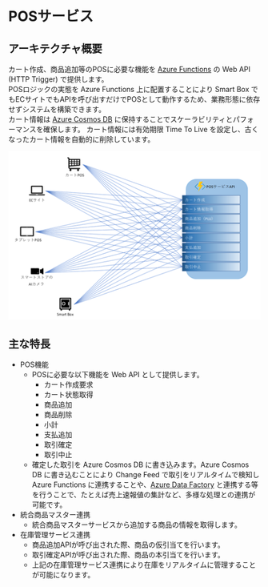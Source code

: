 # POSサービス

## アーキテクチャ概要

カート作成、商品追加等のPOSに必要な機能を [Azure Functions](https://docs.microsoft.com/ja-jp/azure/azure-functions/functions-overview) の Web API (HTTP Trigger) で提供します。  
POSロジックの実態を Azure Functions 上に配置することにより Smart Box でもECサイトでもAPIを呼び出すだけでPOSとして動作するため、業務形態に依存せずシステムを構築できます。  
カート情報は [Azure Cosmos DB](https://docs.microsoft.com/ja-jp/azure/cosmos-db/introduction) に保持することでスケーラビリティとパフォーマンスを確保します。
カート情報には有効期限 Time To Live を設定し、古くなったカート情報を自動的に削除しています。

![stock-service overview](images/pos-service-overview.png)

## 主な特長

- POS機能
  - POSに必要な以下機能を Web API として提供します。
    - カート作成要求
    - カート状態取得
    - 商品追加
    - 商品削除
    - 小計
    - 支払追加
    - 取引確定
    - 取引中止
  - 確定した取引を Azure Cosmos DB に書き込みます。Azure Cosmos DB に書き込むことにより Change Feed で取引をリアルタイムで検知し Azure Functions に連携することや、[Azure Data Factory](https://docs.microsoft.com/ja-jp/azure/data-factory/introduction) と連携する等を行うことで、たとえば売上速報値の集計など、多様な処理との連携が可能です。
- 統合商品マスター連携
  - 統合商品マスターサービスから追加する商品の情報を取得します。
- 在庫管理サービス連携
  - 商品追加APIが呼び出された際、商品の仮引当てを行います。
  - 取引確定APIが呼び出された際、商品の本引当てを行います。
  - 上記の在庫管理サービス連携により在庫をリアルタイムに管理することが可能になります。
